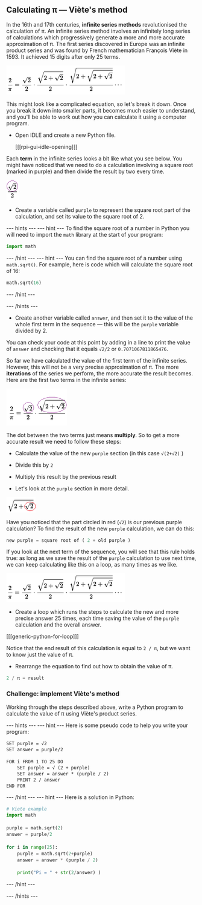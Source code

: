 ## Calculating π — Viète's method

In the 16th and 17th centuries, **infinite series methods** revolutionised the calculation of π. An infinite series method involves an infinitely long series of calculations which progressively generate a more and more accurate approximation of π. The first series discovered in Europe was an infinite product series and was found by French mathematician François Viète in 1593. It achieved 15 digits after only 25 terms.

  ![François Viète product series](images/viete-product-series.png)

This might look like a complicated equation, so let's break it down. Once you break it down into smaller parts, it becomes much easier to understand, and you'll be able to work out how you can calculate it using a computer program.

+ Open IDLE and create a new Python file.

    [[[rpi-gui-idle-opening]]]

Each **term** in the infinite series looks a bit like what you see below. You might have noticed that we need to do a calculation involving a square root (marked in purple) and then divide the result by two every time.

![First term in viete](images/first-viete.png)

+ Create a variable called `purple` to represent the square root part of the calculation, and set its value to the square root of 2.

--- hints ---
--- hint ---
To find the square root of a number in Python you will need to import the `math` library at the start of your program:

```python
import math
```
--- /hint ---
--- hint ---
You can find the square root of a number using `math.sqrt()`. For example, here is code which will calculate the square root of 16:

```python
math.sqrt(16)
```
--- /hint ---

--- /hints ---

+ Create another variable called `answer`, and then set it to the value of the whole first term in the sequence — this will be the `purple` variable divided by 2.

You can check your code at this point by adding in a line to print the value of `answer` and checking that it equals `√2/2` or `0.7071067811865476`.

So far we have calculated the value of the first term of the infinite series. However, this will not be a very precise approximation of π. The more **iterations** of the series we perform, the more accurate the result becomes. Here are the first two terms in the infinite series:

![Viete sequence highlighted in purple](images/viete-purple.png)

The dot between the two terms just means **multiply**. So to get a more accurate result we need to follow these steps:

- Calculate the value of the new `purple` section (in this case `√(2+√2)` )
- Divide this by `2`
- Multiply this result by the previous result

- Let's look at the `purple` section in more detail.

![Viete second term](images/viete-new-purple.png)

Have you noticed that the part circled in red (`√2`) is our previous purple calculation? To find the result of the new `purple` calculation, we can do this:

```python
new purple = square root of ( 2 + old purple )
```

If you look at the next term of the sequence, you will see that this rule holds true: as long as we save the result of the `purple` calculation to use next time, we can keep calculating like this on a loop, as many times as we like.

![Viete sequence highlighted in purple](images/viete-product-series.png)

+ Create a loop which runs the steps to calculate the new and more precise answer 25 times, each time saving the value of the `purple` calculation and the overall answer.

[[[generic-python-for-loop]]]

Notice that the end result of this calculation is equal to `2 / π`, but we want to know just the value of π.

+ Rearrange the equation to find out how to obtain the value of π.

```python
2 / π = result
```

### Challenge: implement Viète's method

Working through the steps described above, write a Python program to calculate the value of π using Viète's product series.

--- hints ---
--- hint ---
Here is some pseudo code to help you write your program:

```
SET purple = √2
SET answer = purple/2

FOR i FROM 1 TO 25 DO
    SET purple = √ (2 + purple)
    SET answer = answer * (purple / 2)
    PRINT 2 / answer
END FOR

```

--- /hint ---
--- hint ---
Here is a solution in Python:

```Python
# Viete example
import math

purple = math.sqrt(2)
answer = purple/2

for i in range(25):
    purple = math.sqrt(2+purple)
    answer = answer * (purple / 2)

    print("Pi = " + str(2/answer) )

```
--- /hint ---

--- /hints ---
